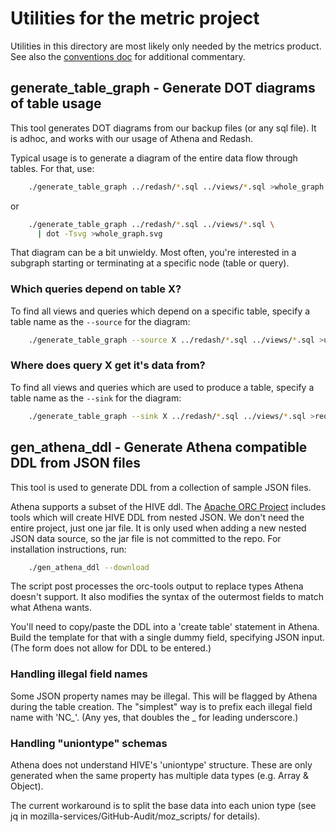 # Utilities for the metric project

Utilities in this directory are most likely only needed by the metrics
product. See also the [conventions doc](Conventions.md) for additional commentary.

## generate_table_graph - Generate DOT diagrams of table usage

This tool generates DOT diagrams from our backup files (or any sql
file). It is adhoc, and works with our usage of Athena and Redash.

Typical usage is to generate a diagram of the entire data flow through
tables. For that, use:
```bash
    ./generate_table_graph ../redash/*.sql ../views/*.sql >whole_graph.dot
```
or
```bash
    ./generate_table_graph ../redash/*.sql ../views/*.sql \
      | dot -Tsvg >whole_graph.svg
```

That diagram can be a bit unwieldy. Most often, you're interested in a
subgraph starting or terminating at a specific node (table or query).

### Which queries depend on table X?

To find all views and queries which depend on a specific table, specify
a table name as the ``--source`` for the diagram:

```bash
    ./generate_table_graph --source X ../redash/*.sql ../views/*.sql >users_of_X.dot
```

### Where does query X get it's data from?

To find all views and queries which are used to produce a table, specify
a table name as the ``--sink`` for the diagram:

```bash
    ./generate_table_graph --sink X ../redash/*.sql ../views/*.sql >required_by_X.dot
```

## gen_athena_ddl - Generate Athena compatible DDL from JSON files

This tool is used to generate DDL from a collection of sample JSON
files.

Athena supports a subset of the HIVE ddl. The [Apache ORC Project][orc]
includes tools which will create HIVE DDL from nested JSON. We don't
need the entire project, just one jar file.  It is only used when adding
a new nested JSON data source, so the jar file is not committed to the
repo.  For installation instructions, run:
```bash
    ./gen_athena_ddl --download
```

The script post processes the orc-tools output to replace types Athena
doesn't support. It also modifies the syntax of the outermost fields to
match what Athena wants.

You'll need to copy/paste the DDL into a 'create table' statement in
Athena. Build the template for that with a single dummy field,
specifying JSON input. (The form does not allow for DDL to be entered.)

### Handling illegal field names

Some JSON property names may be illegal. This will be flagged by Athena
during the table creation. The "simplest" way is to prefix each illegal
field name with 'NC_'. (Any yes, that doubles the _ for leading
underscore.)

### Handling "uniontype" schemas

Athena does not understand HIVE's 'uniontype' structure. These are only
generated when the same property has multiple data types (e.g. Array &
Object).

The current workaround is to split the base data into each union type
(see jq in mozilla-services/GitHub-Audit/moz_scripts/ for details).

[orc]: https://orc.apache.org/
